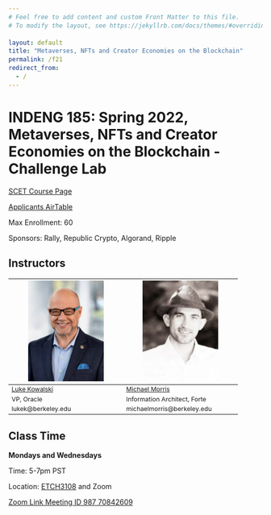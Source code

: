 ```yaml
---
# Feel free to add content and custom Front Matter to this file.
# To modify the layout, see https://jekyllrb.com/docs/themes/#overriding-theme-defaults

layout: default
title: "Metaverses, NFTs and Creator Economies on the Blockchain"
permalink: /f21
redirect_from:
  - /
---
```


# INDENG 185: Spring 2022, Metaverses, NFTs and Creator Economies on the Blockchain - Challenge Lab

[SCET Course Page](https://scet.berkeley.edu/students/courses/challenge-labs/metaverses-nfts-and-creator-economies-with-blockchain/)

[Applicants AirTable](https://airtable.com/invite/l?inviteId=invkVuGOg0lLscnnV&inviteToken=aba2cf7120265ea32bee949ba51e566f2e550bcb387f1429968fa1a1daab176c&utm_source=email)

Max Enrollment: 60

Sponsors: Rally, Republic Crypto, Algorand, Ripple

## Instructors

<table style="table-layout: fixed; font-size: 88%; align: middle;">
  <thead>
    <tr>
      <th style="width: 40%;"><img style="object-fit:cover" width=150 height=200 src="/assets/lukekowalski.jpeg" alt="Luke Kowalski"></th>
      <th style="width: 40%;"><img style="object-fit:cover" width=150 height=200 src="/assets/michaelmorris.jpeg" alt="Michael Morris"></th>
    </tr>
  </thead>
  <tbody>
    <tr>
      <td><a href="https://www.linkedin.com/in/lukekowalski/">Luke Kowalski</a></td>
      <td><a href="https://www.linkedin.com/in/35mikemorris/">Michael Morris</a></td>
    </tr>
    <tr>
      <td>VP, Oracle</td>
      <td>Information Architect, Forte</td>
    </tr>
    <tr>
      <td>lukek@berkeley.edu</td>
      <td>michaelmorris@berkeley.edu</td>
    </tr>
  </tbody>
</table>

## Class Time

**Mondays and Wednesdays**

Time: 5-7pm PST 

Location: [ETCH3108](https://www.ets.berkeley.edu/classroom-database/etcheverry-3108) and Zoom

[Zoom Link Meeting ID 987 70842609](https://berkeley.zoom.us/s/98770842609)
